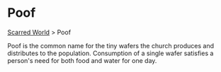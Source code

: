 # Poof

[Scarred World](./readme.md) > Poof

Poof is the common name for the tiny wafers the church produces and distributes to the population. Consumption of a single wafer satisfies a person's need for both food and water for one day.